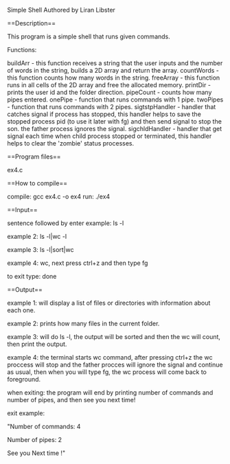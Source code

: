 Simple Shell
Authored by Liran Libster

==Description==

This program is a simple shell that runs given commands.

Functions:

buildArr - this function receives a string that the user inputs and the number of words in the string, builds a 2D array and return the array. 
countWords - this function counts how many words in the string.
freeArray - this function runs in all cells of the 2D array and free the allocated memory.
printDir - prints the user id and the folder direction.
pipeCount - counts how many pipes entered.
onePipe - function that runs commands with 1 pipe.
twoPipes - function that runs commands with 2 pipes.
sigtstpHandler - handler that catches signal if process has stopped, this handler helps to save the stopped process pid (to use it later with fg) and then send signal to stop the son. the father process ignores the signal.
sigchldHandler - handler that get signal each time when child process stopped or terminated, this handler helps to clear the 'zombie' status processes.

==Program files==

ex4.c

==How to compile==

compile: gcc ex4.c -o ex4
run: ./ex4

==Input==

sentence followed by enter
example: ls -l

example 2: ls -l|wc -l

example 3: ls -l|sort|wc

example 4: wc, next press ctrl+z and then type fg

to exit type: done

==Output==

example 1: will display a list of files or directories with information about each one. 

example 2: prints how many files in the current folder.

example 3: will do ls -l, the output will be sorted and then the wc will count, then print the output.

example 4: the terminal starts wc command, after pressing ctrl+z the wc proccess will stop and the father procces will ignore the signal and continue as usual, then when you will type fg, the wc process will come back to foreground.

when exiting: the program will end by printing number of commands and number of pipes, and then see you next time!

exit example:

"Number of commands: 4

Number of pipes: 2

See you Next time !"
